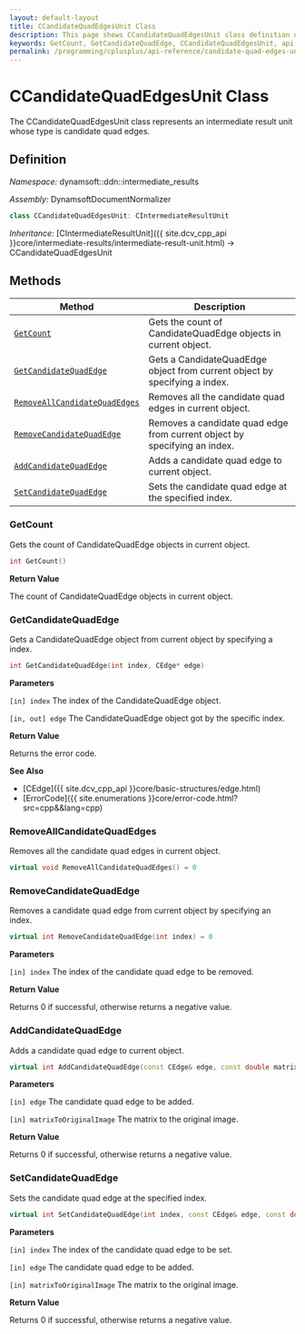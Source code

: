 ```yaml
---
layout: default-layout
title: CCandidateQuadEdgesUnit Class
description: This page shows CCandidateQuadEdgesUnit class definition of Dynamsoft Document Normalizer SDK C++ Edition.
keywords: GetCount, GetCandidateQuadEdge, CCandidateQuadEdgesUnit, api reference
permalink: /programming/cplusplus/api-reference/candidate-quad-edges-unit.html
---
```


# CCandidateQuadEdgesUnit Class

The CCandidateQuadEdgesUnit class represents an intermediate result unit whose type is candidate quad edges.

## Definition

*Namespace:* dynamsoft::ddn::intermediate_results

*Assembly:* DynamsoftDocumentNormalizer

```cpp
class CCandidateQuadEdgesUnit: CIntermediateResultUnit
```

*Inheritance:* [CIntermediateResultUnit]({{ site.dcv_cpp_api }}core/intermediate-results/intermediate-result-unit.html) -> CCandidateQuadEdgesUnit

## Methods

| Method | Description |
|--------|-------------|
| [`GetCount`](#getcount) | Gets the count of CandidateQuadEdge objects in current object.|
| [`GetCandidateQuadEdge`](#getcandidatequadedge) | Gets a CandidateQuadEdge object from current object by specifying a index. |
| [`RemoveAllCandidateQuadEdges`](#removeallcandidatequadedges) | Removes all the candidate quad edges in current object. |
| [`RemoveCandidateQuadEdge`](#removecandidatequadedge) | Removes a candidate quad edge from current object by specifying an index. |
| [`AddCandidateQuadEdge`](#addcandidatequadedge) | Adds a candidate quad edge to current object. |
| [`SetCandidateQuadEdge`](#setcandidatequadedge) | Sets the candidate quad edge at the specified index. |

### GetCount

Gets the count of CandidateQuadEdge objects in current object.

```cpp
int GetCount() 
```

**Return Value**

The count of CandidateQuadEdge objects in current object.

### GetCandidateQuadEdge

Gets a CandidateQuadEdge object from current object by specifying a index.

```cpp
int GetCandidateQuadEdge(int index, CEdge* edge)
```

**Parameters**

`[in] index` The index of the CandidateQuadEdge object.

`[in, out] edge` The CandidateQuadEdge object got by the specific index.

**Return Value**

Returns the error code.

**See Also**

* [CEdge]({{ site.dcv_cpp_api }}core/basic-structures/edge.html)
* [ErrorCode]({{ site.enumerations }}core/error-code.html?src=cpp&&lang=cpp)

### RemoveAllCandidateQuadEdges

Removes all the candidate quad edges in current object.

```cpp
virtual void RemoveAllCandidateQuadEdges() = 0
```

### RemoveCandidateQuadEdge

Removes a candidate quad edge from current object by specifying an index.

```cpp
virtual int RemoveCandidateQuadEdge(int index) = 0
```

**Parameters**

`[in] index` The index of the candidate quad edge to be removed. 

**Return Value**

Returns 0 if successful, otherwise returns a negative value.

### AddCandidateQuadEdge

Adds a candidate quad edge to current object.

```cpp
virtual int AddCandidateQuadEdge(const CEdge& edge, const double matrixToOriginalImage[9] =  IDENTITY_MATRIX) = 0
```

**Parameters**

`[in] edge` The candidate quad edge to be added.

`[in] matrixToOriginalImage` The matrix to the original image.

**Return Value**

Returns 0 if successful, otherwise returns a negative value.

### SetCandidateQuadEdge

Sets the candidate quad edge at the specified index.

```cpp
virtual int SetCandidateQuadEdge(int index, const CEdge& edge, const double matrixToOriginalImage[9] =  IDENTITY_MATRIX) = 0;
```

**Parameters**

`[in] index` The index of the candidate quad edge to be set.

`[in] edge` The candidate quad edge to be added.

`[in] matrixToOriginalImage` The matrix to the original image.

**Return Value**

Returns 0 if successful, otherwise returns a negative value.
